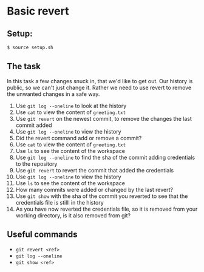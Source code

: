 # Basic revert

## Setup:

```sh
$ source setup.sh
```

## The task

In this task a few changes snuck in, that we'd like to get out. Our history is public, so we can't just change it. Rather we need to use revert to remove the unwanted changes in a safe way.

1. Use `git log --oneline` to look at the history
2. Use `cat` to view the content of `greeting.txt`
3. Use `git revert` on the newest commit, to remove the changes the last commit added
4. Use `git log --oneline` to view the history
5. Did the revert command add or remove a commit?
6. Use `cat` to view the content of `greeting.txt`
7. Use `ls` to see the content of the workspace
8. Use `git log --oneline` to find the sha of the commit adding credentials to the repository
9. Use `git revert` to revert the commit that added the credentials
10. Use `git log --oneline` to view the history
11. Use `ls` to see the content of the workspace
12. How many commits were added or changed by the last revert?
13. Use `git show` with the sha of the commit you reverted to see that the credentials file is stilll in the history
14. As you have now reverted the credentials file, so it is removed from your working directory, is it also removed from git?

## Useful commands

- `git revert <ref>`
- `git log --oneline`
- `git show <ref>`
